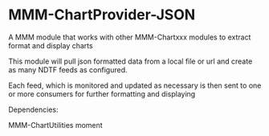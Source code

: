 # MMM-ChartProvider-JSON
A MMM module that works with other MMM-Chartxxx modules to extract format and display charts

This module will pull json formatted data from a local file or url and create as many NDTF feeds as configured.

Each feed, which is monitored and updated as necessary is then sent to one or more consumers for further formatting and displaying

Dependencies:

MMM-ChartUtilities
moment